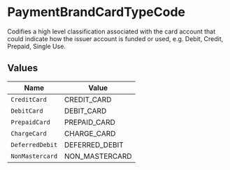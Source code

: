 # PaymentBrandCardTypeCode

Codifies a high level classification associated with the card account that could indicate how the issuer account is funded or used, e.g. Debit, Credit, Prepaid, Single Use.


## Values

| Name            | Value           |
| --------------- | --------------- |
| `CreditCard`    | CREDIT_CARD     |
| `DebitCard`     | DEBIT_CARD      |
| `PrepaidCard`   | PREPAID_CARD    |
| `ChargeCard`    | CHARGE_CARD     |
| `DeferredDebit` | DEFERRED_DEBIT  |
| `NonMastercard` | NON_MASTERCARD  |